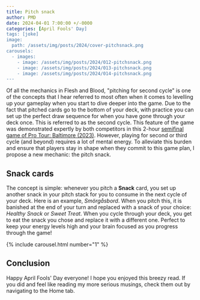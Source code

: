 ```yaml
---
title: Pitch snack
author: PMD
date: 2024-04-01 7:00:00 +/-0000
categories: [April Fools' Day]
tags: [joke]
image:
  path: /assets/img/posts/2024/cover-pitchsnack.png
carousels:
  - images:
    - image: /assets/img/posts/2024/012-pitchsnack.png
    - image: /assets/img/posts/2024/013-pitchsnack.png
    - image: /assets/img/posts/2024/014-pitchsnack.png
---
```


Of all the mechanics in Flesh and Blood, "pitching for second cycle" is one of the concepts that I hear referred to most often when it comes to levelling up your gameplay when you start to dive deeper into the game. Due to the fact that pitched cards go to the bottom of your deck, with practice you can set up the perfect draw sequence for when you have gone through your deck once. This is referred to as the second cycle. This feature of the game was demonstrated expertly by both competitors in this 2-hour [semifinal game of Pro Tour: Baltimore (2023)](https://www.youtube.com/watch?v=UEsXKU7jrI0). However, playing for second or third cycle (and beyond) requires a lot of mental energy. To alleviate this burden and ensure that players stay in shape when they commit to this game plan, I propose a new mechanic: the pitch snack.

## Snack cards
The concept is simple: whenever you pitch a __Snack__ card, you set up another snack in your pitch stack for you to consume in the next cycle of your deck. Here is an example, _Smörgåsbord_. When you pitch this, it is banished at the end of your turn and replaced with a snack of your choice: _Healthy Snack_ or _Sweet Treat_. When you cycle through your deck, you get to eat the snack you chose and replace it with a different one. Perfect to keep your energy levels high and your brain focused as you progress through the game!

{% include carousel.html number="1" %}

## Conclusion
Happy April Fools' Day everyone! I hope you enjoyed this breezy read. If you did and feel like reading my more serious musings, check them out by navigating to the Home tab.